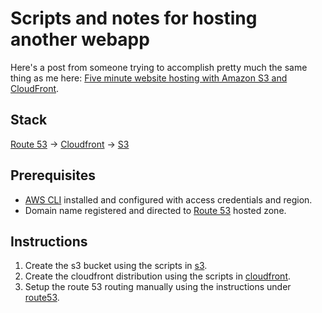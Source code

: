 # Scripts and notes for hosting another webapp

Here's a post from someone trying to accomplish pretty much the same thing as me here: [Five minute website hosting with Amazon S3 and CloudFront](https://www.poplatek.fi/en/five-minute-website-hosting-with-amazon-s3-and-cloudfront/).

## Stack

[Route 53](https://aws.amazon.com/route53/) -> [Cloudfront](https://aws.amazon.com/cloudfront/) -> [S3](https://aws.amazon.com/s3/)

## Prerequisites

- [AWS CLI](https://aws.amazon.com/cli/) installed and configured with access credentials and region.
- Domain name registered and directed to [Route 53](https://aws.amazon.com/route53/) hosted zone.

## Instructions

1. Create the s3 bucket using the scripts in [s3](s3/).
2. Create the cloudfront distribution using the scripts in [cloudfront](cloudfront/).
3. Setup the route 53 routing manually using the instructions under [route53](route53/).
